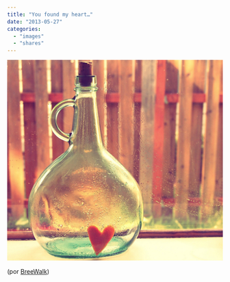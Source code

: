 ```yaml
---
title: "You found my heart…"
date: "2013-05-27"
categories: 
  - "images"
  - "shares"
---
```


![](images/tumblr_mnf0gdGj5r1qz4vrlo1_1280.jpg)

(por [BreeWalk](http://www.flickr.com/photos/breewalk/3658753910/sizes/l/in/photostream/))
